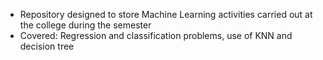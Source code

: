 - Repository designed to store Machine Learning activities carried out at the college during the semester
- Covered: Regression and classification problems, use of KNN and decision tree
